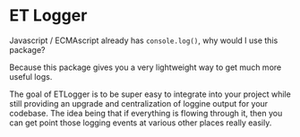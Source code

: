 # ET Logger

Javascript / ECMAscript already has `console.log()`, why would I use this package? 

Because this package gives you a very lightweight way to get much more useful logs.

The goal of ETLogger is to be super easy to integrate into your project while still providing an upgrade and centralization of loggine output for your codebase. The idea being that if everything is flowing through it, then you can get point those logging events at various other places really easily.



